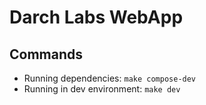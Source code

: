 # Darch Labs WebApp

## Commands

- Running dependencies: `make compose-dev`
- Running in dev environment: `make dev`
